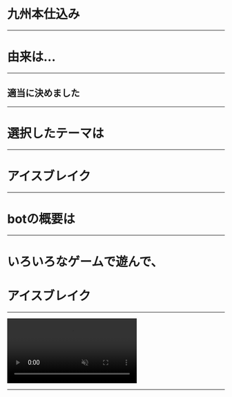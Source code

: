 # 九州本仕込み

---

# 由来は...

---

## 適当に決めました

---

# 選択したテーマは

---

# アイスブレイク

---

# botの概要は

---

# いろいろなゲームで遊んで、
# アイスブレイク

---

<video src="linebot-hak/assets/line.MP4" autoplay muted loop></video>

---


